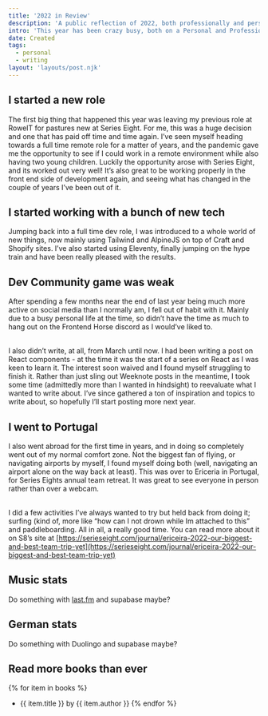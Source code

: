 ```yaml
---
title: '2022 in Review'
description: 'A public reflection of 2022, both professionally and personally.'
intro: 'This year has been crazy busy, both on a Personal and Professional Level - starting a new role, bringing with it a whole wealth of new challenges, and increasing my personal skills outside of my professional career As the year closes out, I thought I would take a bit of time to review how the year has gone publicly, rather than the normal ‘well that year went ok’ type introspection that normally happens.'
date: Created
tags:
  - personal
  - writing
layout: 'layouts/post.njk'
---
```


## I started a new role

The first big thing that happened this year was leaving my previous role at RoweIT for pastures new at Series Eight. For me, this was a huge decision and one that has paid off time and time again. I’ve seen myself heading towards a full time remote role for a matter of years, and the pandemic gave me the opportunity to see if I could work in a remote environment while also having two young children. Luckily the opportunity arose with Series Eight, and its worked out very well! It’s also great to be working properly in the front end side of development again, and seeing what has changed in the couple of years I’ve been out of it.

## I started working with a bunch of new tech

Jumping back into a full time dev role, I was introduced to a whole world of new things, now mainly using Tailwind and AlpineJS on top of Craft and Shopify sites. I’ve also started using Eleventy, finally jumping on the hype train and have been really pleased with the results.

## Dev Community game was weak

After spending a few months near the end of last year being much more active on social media than I normally am, I fell out of habit with it. Mainly due to a busy personal life at the time, so didn’t have the time as much to hang out on the Frontend Horse discord as I would’ve liked to.</br></br>

I also didn’t write, at all, from March until now. I had been writing a post on React components - at the time it was the start of a series on React as I was keen to learn it. The interest soon waived and I found myself struggling to finish it. Rather than just sling out Weeknote posts in the meantime, I took some time (admittedly more than I wanted in hindsight) to reevaluate what I wanted to write about. I’ve since gathered a ton of inspiration and topics to write about, so hopefully I’ll start posting more next year.

## I went to Portugal

I also went abroad for the first time in years, and in doing so completely went out of my normal comfort zone. Not the biggest fan of flying, or navigating airports by myself, I found myself doing both (well, navigating an airport alone on the way back at least). This was over to Ericeria in Portugal, for Series Eights annual team retreat. It was great to see everyone in person rather than over a webcam.</br></br>

I did a few activities I’ve always wanted to try but held back from doing it; surfing (kind of, more like “how can I not drown while Im attached to this” and paddleboarding. All in all, a really good time. You can read more about it on S8’s site at [https://serieseight.com/journal/ericeira-2022-our-biggest-and-best-team-trip-yet](https://serieseight.com/journal/ericeira-2022-our-biggest-and-best-team-trip-yet)

## Music stats

Do something with [last.fm](http://last.fm) and supabase maybe?

## German stats

Do something with Duolingo and supabase maybe?

## Read more books than ever

{% for item in books %}
- {{ item.title }} by {{ item.author }}
{% endfor %}